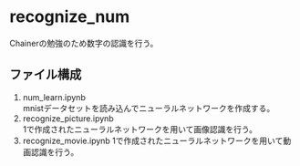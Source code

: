 # recognize_num
Chainerの勉強のため数字の認識を行う。  
## ファイル構成  
1. num_learn.ipynb    
mnistデータセットを読み込んでニューラルネットワークを作成する。  
2. recognize_picture.ipynb  
1で作成されたニューラルネットワークを用いて画像認識を行う。  
3. recognize_movie.ipynb
1で作成されたニューラルネットワークを用いて動画認識を行う。
